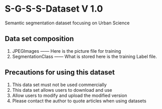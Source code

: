 # S-G-S-S-Dataset V 1.0
Semantic segmentation dataset focusing on Urban Science
## Data set composition
1. JPEGImages —— Here is the picture file for training
2. SegmentationClass —— What is stored here is the training Label file.
## Precautions for using this dataset
1. This data set must not be used commercially
2. This data set allows users to download and use
3. Allow users to modify and upload the modified version
4. Please contact the author to quote articles when using datasets

